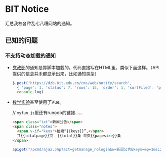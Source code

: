 # BIT Notice

汇总我校各种乱七八糟网站的通知。

## 已知的问题

### 不支持动态加载的通知

- [党政部](https://dzb.bit.edu.cn/bftz/index.htm)的通知是靠脚本加载的。代码直接写在HTML里，类似下面这样。（API提供的信息并未都显示出来，比如通知类型）

  ```javascript
  $.post('https://dzb.bit.edu.cn/cms/web/notify/search',
    { 'page': 1, 'status': 7, 'rows': 15, 'order': 1, 'sortFiled': 'publishDate' },
    console.log)
  ```

- [数学实验](http://mec.bit.edu.cn/infos/index.html)甚至使用了Vue。

  // `myfun.js`里还有runoob的链接……

  ```html
  <span class="txt">新闻公告</span>
  <span class="notes">
    <span v-if="keys">检索“{{keys}}”,</span>
    共{{totalpage}}页  {{total}}条 每页{{pagesize}}条
  </span>
  ```

  ```javascript
  apiget("/pcmd/ajax.php?act=getmanage_nologin&w=新闻公告&keys=&p=1&size=10&by=undefined&order=undefined")
  ```